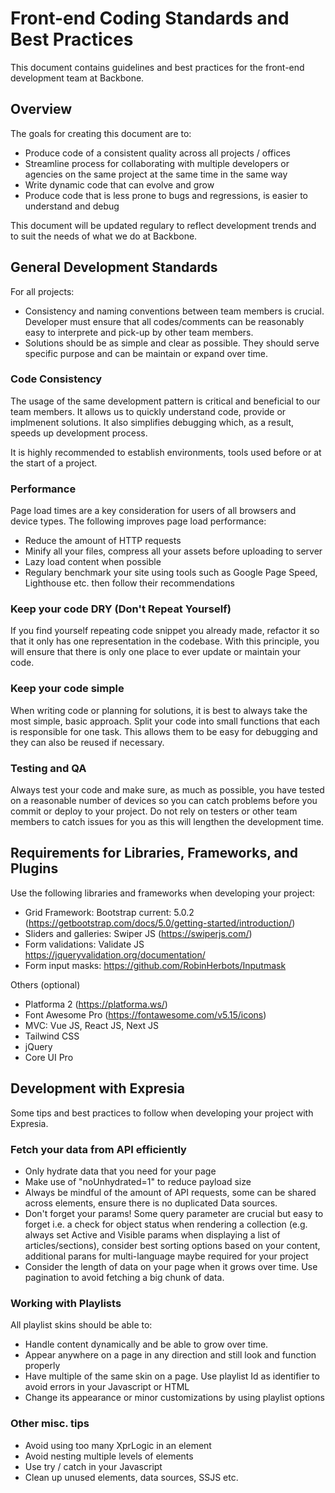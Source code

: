 # Front-end Coding Standards and Best Practices

This document contains guidelines and best practices for the front-end development team at Backbone.

## Overview

The goals for creating this document are to:

- Produce code of a consistent quality across all projects / offices
- Streamline process for collaborating with multiple developers or agencies on the same project at the same time in the same way
- Write dynamic code that can evolve and grow
- Produce code that is less prone to bugs and regressions, is easier to understand and debug

This document will be updated regulary to reflect development trends and to suit the needs of what we do at Backbone.

## General Development Standards

For all projects:

- Consistency and naming conventions between team members is crucial. Developer must ensure that all codes/comments can be reasonably easy to interprete and pick-up by other team members.
- Solutions should be as simple and clear as possible. They should serve specific purpose and can be maintain or expand over time.

### Code Consistency

The usage of the same development pattern is critical and beneficial to our team members. It allows us to quickly understand code, provide or implmenent solutions. It also simplifies debugging which, as a result, speeds up development process.

It is highly recommended to establish environments, tools used before or at the start of a project.

### Performance

Page load times are a key consideration for users of all browsers and device types. The following improves page load performance:

- Reduce the amount of HTTP requests
- Minify all your files, compress all your assets before uploading to server
- Lazy load content when possible
- Regulary benchmark your site using tools such as Google Page Speed, Lighthouse etc. then follow their recommendations

### Keep your code DRY (Don't Repeat Yourself)

If you find yourself repeating code snippet you already made, refactor it so that it only has one representation in the codebase. With this principle, you will ensure that there is only one place to ever update or maintain your code.

### Keep your code simple

When writing code or planning for solutions, it is best to always take the most simple, basic approach. Split your code into small functions that each is responsible for one task. This allows them to be easy for debugging and they can also be reused if necessary.

### Testing and QA

Always test your code and make sure, as much as possible, you have tested on a reasonable number of devices so you can catch problems before you commit or deploy to your project. Do not rely on testers or other team members to catch issues for you as this will lengthen the development time.

## Requirements for Libraries, Frameworks, and Plugins

Use the following libraries and frameworks when developing your project:

- Grid Framework: Bootstrap current: 5.0.2 (https://getbootstrap.com/docs/5.0/getting-started/introduction/)
- Sliders and galleries: Swiper JS (https://swiperjs.com/)
- Form validations: Validate JS https://jqueryvalidation.org/documentation/
- Form input masks: https://github.com/RobinHerbots/Inputmask

Others (optional)

- Platforma 2 (https://platforma.ws/)
- Font Awesome Pro (https://fontawesome.com/v5.15/icons)
- MVC: Vue JS, React JS, Next JS
- Tailwind CSS
- jQuery
- Core UI Pro

## Development with Expresia

Some tips and best practices to follow when developing your project with Expresia.

### Fetch your data from API efficiently 

- Only hydrate data that you need for your page
- Make use of "noUnhydrated=1" to reduce payload size
- Always be mindful of the amount of API requests, some can be shared across elements, ensure there is no duplicated Data sources.
- Don't forget your params! Some query parameter are crucial but easy to forget i.e. a check for object status when rendering a collection (e.g. always set Active and Visible params when displaying a list of articles/sections), consider best sorting options based on your content, additional parans for multi-language maybe required for your project
- Consider the length of data on your page when it grows over time. Use pagination to avoid fetching a big chunk of data.

### Working with Playlists

All playlist skins should be able to: 

- Handle content dynamically and be able to grow over time.
- Appear anywhere on a page in any direction and still look and function properly
- Have multiple of the same skin on a page. Use playlist Id as identifier to avoid errors in your Javascript or HTML
- Change its appearance or minor customizations by using playlist options

### Other misc. tips

- Avoid using too many XprLogic in an element
- Avoid nesting multiple levels of elements
- Use try / catch in your Javascript
- Clean up unused elements, data sources, SSJS etc.

